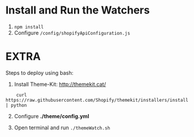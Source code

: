 Install and Run the Watchers
============================

1. `npm install`
2. Configure `/config/shopifyApiConfiguration.js`


EXTRA
=====
Steps to deploy using bash:

1. Install Theme-Kit: http://themekit.cat/

```shell
    curl https://raw.githubusercontent.com/Shopify/themekit/installers/install | python
```
2. Configure **./theme/config.yml**

3. Open terminal and run `./themeWatch.sh`

